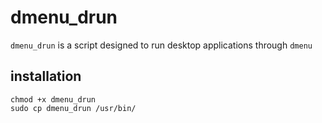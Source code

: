 # dmenu_drun

`dmenu_drun` is a script designed to run desktop applications through `dmenu`

## installation
```
chmod +x dmenu_drun
sudo cp dmenu_drun /usr/bin/
```
